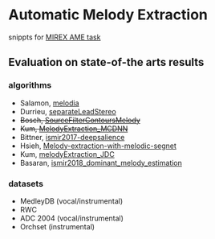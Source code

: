 # Automatic Melody Extraction
snippts for [MIREX AME task](https://www.music-ir.org/mirex/wiki/2018:Audio_Melody_Extraction)

## Evaluation on state-of-the arts results
### algorithms
- Salamon, [melodia](https://github.com/justinsalamon/audio_to_midi_melodia)
- Durrieu, [separateLeadStereo](https://github.com/HENDRIX-ZT2/separateLeadStereo)
- ~~Bosch, [SourceFilterContoursMelody](https://github.com/juanjobosch/SourceFilterContoursMelody)~~
- ~~Kum, [MelodyExtraction_MCDNN](https://github.com/keums/MelodyExtraction_MCDNN)~~
- Bittner, [ismir2017-deepsalience](https://github.com/rabitt/ismir2017-deepsalience)
- Hsieh, [Melody-extraction-with-melodic-segnet](https://github.com/bill317996/Melody-extraction-with-melodic-segnet)
- Kum, [melodyExtraction_JDC](https://github.com/keums/melodyExtraction_JDC)
- Basaran, [ismir2018_dominant_melody_estimation](https://github.com/dogacbasaran/ismir2018_dominant_melody_estimation)

### datasets
- MedleyDB (vocal/instrumental)
- RWC
- ADC 2004 (vocal/instrumental)
- Orchset (instrumental)
